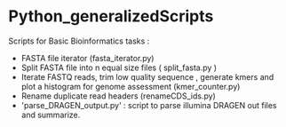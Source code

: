 # Python_generalizedScripts
Scripts for Basic Bioinformatics tasks : 
- FASTA file iterator (fasta_iterator.py)
- Split FASTA file into n equal size files ( split_fasta.py )
- Iterate FASTQ reads, trim low quality sequence , generate kmers and plot a histogram for genome assessment  (kmer_counter.py)
- Rename duplicate read headers (renameCDS_ids.py)
- 'parse_DRAGEN_output.py' : script to parse illumina DRAGEN out files and summarize.
